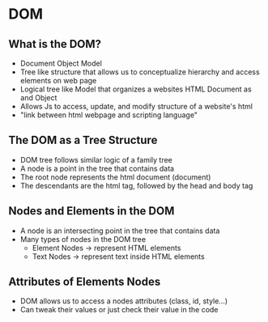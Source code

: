 # DOM

## What is the DOM?
  - Document Object Model
  - Tree like structure that allows us to conceptualize hierarchy and access elements on web page
  - Logical tree like Model that organizes a websites HTML Document as and Object
  - Allows Js to access, update, and modify structure of a website's html
  - "link between html webpage and scripting language"

## The DOM as a Tree Structure
  - DOM tree follows similar logic of a family tree
  - A node is a point in the tree that contains data
  - The root node represents the html document (document)
  - The descendants are the html tag, followed by the head and body tag

## Nodes and Elements in the DOM
  - A node is an intersecting point in the tree that contains data
  - Many types of nodes in the DOM tree
    - Element Nodes -> represent HTML elements 
    - Text Nodes -> represent text inside HTML elements

## Attributes of Elements Nodes
  - DOM allows us to access a nodes attributes (class, id, style...)
  - Can tweak their values or just check their value in the code
